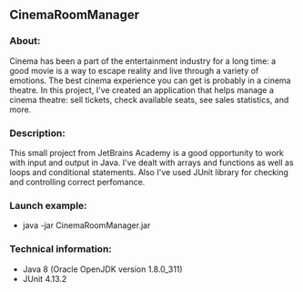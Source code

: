 ## CinemaRoomManager
### About:
Cinema has been a part of the entertainment industry for a long time: a good movie is a way 
to escape reality and live through a variety of emotions. The best cinema experience you can 
get is probably in a cinema theatre. In this project, I've created an application that 
helps manage a cinema theatre: sell tickets, check available seats, see sales statistics, and 
more.
### Description:
This small project from JetBrains Academy is a good opportunity to work with input and output 
in Java. I've dealt with arrays and functions as well as loops and conditional statements. Also
I've used JUnit library for checking and controlling correct perfomance.
### Launch example:
* java -jar CinemaRoomManager.jar
### Technical information:
* Java 8 (Oracle OpenJDK version 1.8.0_311)
* JUnit 4.13.2
